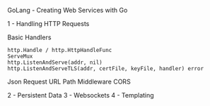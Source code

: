 GoLang - Creating Web Services with Go

1 - Handling HTTP Requests

Basic Handlers 

    http.Handle / http.HttpHandleFunc
    ServeMux
    http.ListenAndServe(addr, nil)
    http.ListenAndServeTLS(addr, certFile, keyFile, handler) error

Json
Request
URL Path
Middleware
CORS

2 - Persistent Data
3 - Websockets
4 - Templating